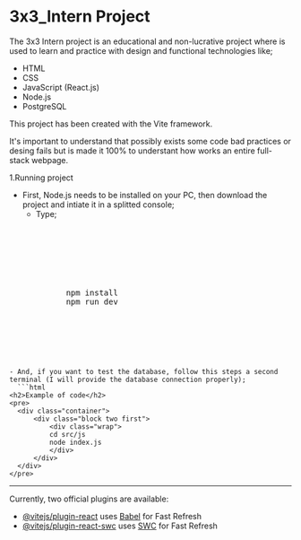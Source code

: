 # 3x3_Intern Project

The 3x3 Intern project is an educational and non-lucrative project where is used to learn and practice with design and functional technologies like;
 - HTML
 - CSS
 - JavaScript (React.js)
 - Node.js
 - PostgreSQL

This project has been created with the Vite framework.

It's important to understand that possibly exists some code bad practices or desing fails but is made it 100% to understant how works an entire full-stack webpage.

1.Running project
- First, Node.js needs to be installed  on your PC, then download the project and intiate it in a splitted console;
  - Type;
  ```html
<pre>
    <div class="container">
        <div class="block two first">
            <div class="wrap">
            npm install
            npm run dev
            </div>
        </div>
    </div>
</pre>
  ```
  - And, if you want to test the database, follow this steps a second terminal (I will provide the database connection properly);
    ```html
<h2>Example of code</h2>
<pre>
    <div class="container">
        <div class="block two first">
            <div class="wrap">
            cd src/js
            node index.js
            </div>
        </div>
    </div>
</pre>
  ```


-----------------------------------------------------------------------------

Currently, two official plugins are available:
- [@vitejs/plugin-react](https://github.com/vitejs/vite-plugin-react/blob/main/packages/plugin-react/README.md) uses [Babel](https://babeljs.io/) for Fast Refresh
- [@vitejs/plugin-react-swc](https://github.com/vitejs/vite-plugin-react-swc) uses [SWC](https://swc.rs/) for Fast Refresh
